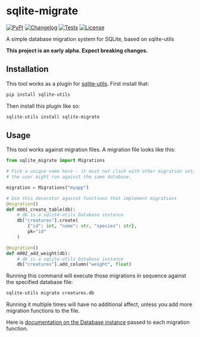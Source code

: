 # sqlite-migrate

[![PyPI](https://img.shields.io/pypi/v/sqlite-migrate.svg)](https://pypi.org/project/sqlite-migrate/)
[![Changelog](https://img.shields.io/github/v/release/simonw/sqlite-migrate?include_prereleases&label=changelog)](https://sqlite-migrate.datasette.io/en/stable/changelog.html)
[![Tests](https://github.com/simonw/sqlite-migrate/workflows/Test/badge.svg)](https://github.com/simonw/sqlite-migrate/actions?query=workflow%3ATest)
[![License](https://img.shields.io/badge/license-Apache%202.0-blue.svg)](https://github.com/simonw/sqlite-migrate/blob/main/LICENSE)

A simple database migration system for SQLite, based on sqlite-utils

**This project is an early alpha. Expect breaking changes.**

## Installation

This tool works as a plugin for [sqlite-utils](https://sqlite-utils.datasette.io/). First install that:

```bash
pip install sqlite-utils
```
Then install this plugin like so:
```bash
sqlite-utils install sqlite-migrate
```
## Usage

This tool works against migration files. A migration file looks like this:

```python
from sqlite_migrate import Migrations

# Pick a unique name here - it must not clash with other migration sets that
# the user might run against the same database.

migration = Migrations("myapp")

# Use this decorator against functions that implement migrations
@migration()
def m001_create_table(db):
    # db is a sqlite-utils Database instance
    db["creatures"].create(
        {"id": int, "name": str, "species": str},
        pk="id"
    )

@migration()
def m002_add_weight(db):
    # db is a sqlite-utils Database instance
    db["creatures"].add_column("weight", float)
```
Running this command will execute those migrations in sequence against the specified database file:
```bash
sqlite-utils migrate creatures.db
```
Running it multiple times will have no additional affect, unless you add more migration functions to the file.

Here is [documentation on the Database instance](https://sqlite-utils.datasette.io/en/stable/python-api.html) passed to each migration function.

